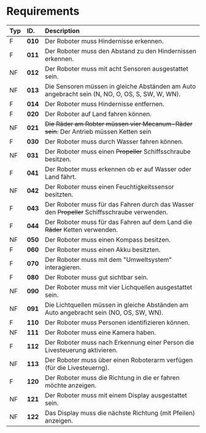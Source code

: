 # Requirements
| Typ| ID.      | Description  |                                                                                                                           
|:---|:---------|:--------------------------------------------------------------------------------------------------------------------------------|
| F  | **010**  | Der Roboter muss Hindernisse erkennen.| 
| F  | **011**  | Der Roboter muss den Abstand zu den Hindernissen erkennen.|
| NF | **012**  | Der Roboter muss mit acht Sensoren ausgestattet sein.| 
| NF | **013**  | Die Sensoren müssen in gleiche Abständen am Auto angebracht sein (N, NO, O, OS, S, SW, W, WN).| 
| F  | **014**  | Der Roboter muss Hindernisse entfernen.| 
| F  | **020**  | Der Roboter auf Land fahren können.|
| NF | **021**  | ~~Die Räder am Robter müssen vier Mecanum-Räder sein.~~ Der Antrieb müssen Ketten sein|      
| F  | **030**  | Der Roboter muss durch Wasser fahren können.|    
| NF | **031**  | Der Roboter muss einen ~~Propeller~~ Schiffsschraube besitzen.|                                    
| F  | **041**  | Der Roboter muss erkennen ob er auf Wasser oder Land fährt.|
| NF | **042**  | Der Roboter muss einen Feuchtigkeitssensor besitzten.|
| F  | **043**  | Der Roboter muss für das Fahren durch das Wasser den ~~Propeller~~ Schiffsschraube verwenden.|
| F  | **044**  | Der Roboter muss für das Fahren auf dem Land die ~~Räder~~ Ketten verwenden.|
| NF | **050**  | Der Roboter muss einen Kompass besitzen.|
| F  | **060**  | Der Roboter muss einen Akku besitzten.|
| F  | **070**  | Der Roboter muss mit dem "Umweltsystem" interagieren.|
| F  | **080**  | Der Roboter muss gut sichtbar sein.|
| NF | **090**  | Der Roboter muss mit vier Lichquellen ausgestattet sein. |
| NF | **091**  | Die Lichtquellen müssen in gleiche Abständen am Auto angebracht sein (NO, OS, SW, WN).|
| F  | **110**  | Der Roboter muss Personen identifizieren können.|
| NF | **111**  | Der Roboter muss eine Kamera haben.|
| F  | **112**  | Der Roboter muss nach Erkennung einer Person die Livesteuerung aktivieren.|
| NF | **113**  | Der Roboter muss über einen Roboterarm verfügen (für die Livesteuerng).|
| F  | **120**  | Der Roboter muss die Richtung in die er fahren möchte anzeigen.|
| NF | **121**  | Der Roboter muss mit einem Display ausgestattet sein.|
| NF | **122**  | Das Display muss die nächste Richtung (mit Pfeilen) anzeigen.|
